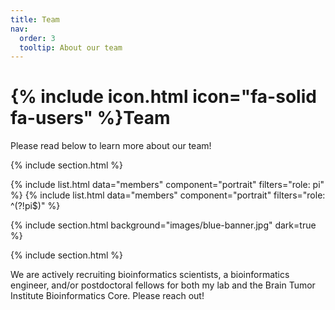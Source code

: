 ```yaml
---
title: Team
nav:
  order: 3
  tooltip: About our team
---
```


# {% include icon.html icon="fa-solid fa-users" %}Team

Please read below to learn more about our team!

{% include section.html %}

{% include list.html data="members" component="portrait" filters="role: pi" %}
{% include list.html data="members" component="portrait" filters="role: ^(?!pi$)" %}

{% include section.html background="images/blue-banner.jpg" dark=true %}


{% include section.html %}

We are actively recruiting bioinformatics scientists, a bioinformatics engineer, and/or postdoctoral fellows for both my lab and the Brain Tumor Institute Bioinformatics Core. Please reach out!